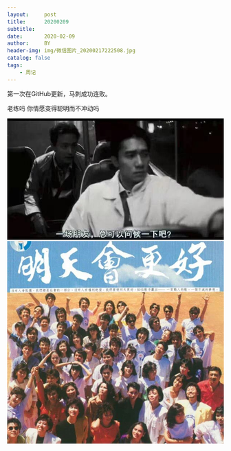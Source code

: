 ```yaml
---
layout:     post
title:      20200209
subtitle:   
date:       2020-02-09
author:     BY
header-img: img/微信图片_20200217222508.jpg
catalog: false
tags:
    - 周记
---
```



第一次在GitHub更新，马刺成功连败。

老练吗 你情愿变得聪明而不冲动吗

![](/img/微信图片_20200217222508.jpg)
![](/img/微信图片_202002172225081.jpg)